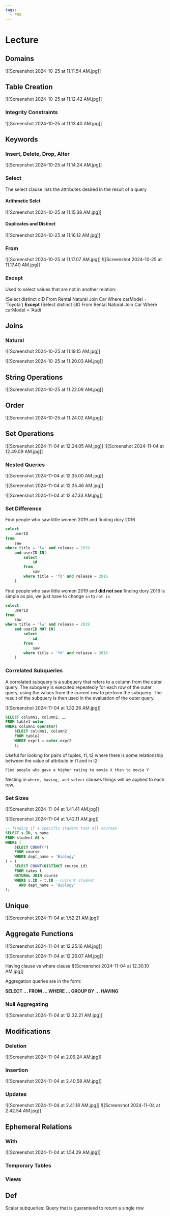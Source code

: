 ```yaml
---
tags:
  - PDS
---
```

# Lecture
## Domains
![[Screenshot 2024-10-25 at 11.11.54 AM.jpg]]
## Table Creation
![[Screenshot 2024-10-25 at 11.12.42 AM.jpg]]
### Integrity Constraints
![[Screenshot 2024-10-25 at 11.13.40 AM.jpg]]

## Keywords
### Insert, Delete, Drop, Alter 
![[Screenshot 2024-10-25 at 11.14.24 AM.jpg]]
### Select
The select clause lists the attributes desired in the result of a query
#### Arithmetic Selct
![[Screenshot 2024-10-25 at 11.15.38 AM.jpg]]
#### Duplicates and Distinct
![[Screenshot 2024-10-25 at 11.16.12 AM.jpg]]
### From
![[Screenshot 2024-10-25 at 11.17.07 AM.jpg]]
![[Screenshot 2024-10-25 at 11.17.40 AM.jpg]]
### Except

Used to select values that are not in another relation:

(Select distinct cID From Rental Natural Join Car Where carModel = ‘Toyota’) 
**Except** 
	(Select distinct cID From Rental Natural Join Car Where carModel = ‘Audi

## Joins

### Natural

![[Screenshot 2024-10-25 at 11.19.15 AM.jpg]]

![[Screenshot 2024-10-25 at 11.20.03 AM.jpg]]

## String Operations
![[Screenshot 2024-10-25 at 11.22.09 AM.jpg]]

## Order
![[Screenshot 2024-10-25 at 11.24.02 AM.jpg]]
## Set Operations

![[Screenshot 2024-11-04 at 12.24.05 AM.jpg]]
![[Screenshot 2024-11-04 at 12.49.09 AM.jpg]]
### Nested Queries

![[Screenshot 2024-11-04 at 12.35.00 AM.jpg]]

![[Screenshot 2024-11-04 at 12.35.46 AM.jpg]]

![[Screenshot 2024-11-04 at 12.47.33 AM.jpg]]

### Set Difference

Find people who saw little women 2019 and finding dory 2016

```sql
select 
	userID
from
	saw
where title = 'lw' and release = 2019
	and userID IN(
		select
			id
		from
			saw
		where title = 'fd' and release = 2016
	)
```

Find people who saw little women 2019 and **did not see** finding dory 2016 is simple as pie, we just have to change `in` to `not in` 
```sql
select 
	userID
from
	saw
where title = 'lw' and release = 2019
	and userID NOT IN(
		select
			id
		from
			saw
		where title = 'fd' and release = 2016
	)
```

### Correlated Subqueries

A correlated subquery is a subquery that refers to a column from the outer query. The subquery is executed repeatedly for each row of the outer query, using the values from the current row to perform the subquery. The result of the subquery is then used in the evaluation of the outer query.

![[Screenshot 2024-11-04 at 1.32.26 AM.jpg]]

```sql
SELECT column1, column2, ….
FROM table1 outer
WHERE column1 operator(
	SELECT column1, column2
	FROM table2
	WHERE expr1 = outer.expr2
	);
```

Useful for looking for pairs of tuples, t1, t2 where there is some relationship between the value of attribute in t1 and in t2:

`Find people who gave a higher rating to movie X than to movie Y`

Nesting in `where, having, and select` clauses things will be applied to each row.

### Set Sizes

![[Screenshot 2024-11-04 at 1.41.41 AM.jpg]]

![[Screenshot 2024-11-04 at 1.42.11 AM.jpg]]

```sql
-- finding if a specific student took all courses
SELECT s.ID, s.name 
FROM student AS s
WHERE (
    SELECT COUNT(*) 
    FROM course 
    WHERE dept_name = 'Biology'
) = (
    SELECT COUNT(DISTINCT course_id)
    FROM takes t 
    NATURAL JOIN course
    WHERE s.ID = t.ID --current student
      AND dept_name = 'Biology'
);
```

## Unique

![[Screenshot 2024-11-04 at 1.52.21 AM.jpg]]

## Aggregate Functions

![[Screenshot 2024-11-04 at 12.25.16 AM.jpg]]

![[Screenshot 2024-11-04 at 12.26.07 AM.jpg]]

Having clause vs where clause
![[Screenshot 2024-11-04 at 12.30.10 AM.jpg]]

Aggregation queries are in the form:

**SELECT ... FROM ... WHERE ... GROUP BY ... HAVING**
### Null Aggregating

![[Screenshot 2024-11-04 at 12.32.21 AM.jpg]]
## Modifications
### Deletion
![[Screenshot 2024-11-04 at 2.09.24 AM.jpg]]
### Insertion
![[Screenshot 2024-11-04 at 2.40.58 AM.jpg]]
### Updates
![[Screenshot 2024-11-04 at 2.41.18 AM.jpg]]
![[Screenshot 2024-11-04 at 2.42.54 AM.jpg]]
## Ephemeral Relations
### With
![[Screenshot 2024-11-04 at 1.54.29 AM.jpg]]
### Temporary Tables
### Views

## Def
Scalar subqueries: Query that is guaranteed to return a single row